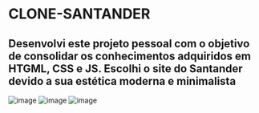 # CLONE-SANTANDER
## Desenvolvi este projeto pessoal com o objetivo de consolidar os conhecimentos adquiridos em HTGML, CSS e JS. Escolhi o site do Santander devido a sua estética moderna e minimalista
![image](https://github.com/IGDSCI/CLONE-SANTANDER/assets/114839208/b7a5383a-1b15-4081-ae40-d04eed4da0da)
![image](https://github.com/IGDSCI/CLONE-SANTANDER/assets/114839208/ec8c31dd-032e-40e3-9d77-08ed559ff952)
![image](https://github.com/IGDSCI/CLONE-SANTANDER/assets/114839208/ee08f61e-0d9a-4f29-be74-465bc5bda7ba)

